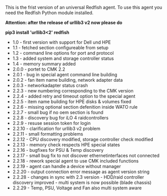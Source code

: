This is the frist version of an universal Redfish agent.
To use this agent you need the Redfish Python module installed.

**Attention: after the release of urllib3 v2 now please do**

**pip3 install 'urllib3<2' redfish**

- 1.0 - first version with support for Dell und HPE
- 1.1 - fetched section configureable from setup
- 1.2 - command line options for port and protocol
- 1.3 - added system and storage controller status
- 1.4 - memory summary added
- 2.0.0 - portet to CMK 2.2
- 2.0.1 - bug in special agent command line building
- 2.0.2 - fan item name building, network adapter data
- 2.0.3 - networkadapter status crash
- 2.2.3 - new numbering corresponding to the CMK version
- 2.2.4 - added retry and timeout option to the special agent
- 2.2.5 - item name building for HPE disks & volumes fixed
- 2.2.6 - missing optional section defenition inside WATO rule
- 2.2.7 - small bug if no oem section is found
- 2.2.8 - discovery bug for iLO 4 raidcontrollers
- 2.2.9 - resuse session token for login
- 2.2.10 - clarification for urllib3 v2 problem
- 2.2.11 - small formatting problems
- 2.2.12 - CPU discovery modified, storage controller check modified
- 2.2.13 - memory check respects HPE special states
- 2.2.16 - bugfixes for PSU & Temp discovery
- 2.2.17 - small bug fix to not discover ethernetinterfaces not connected
- 2.2.18 - rework special agent to use CMK included functions
- 2.2.19 - agent can handle a device without manager
- 2.2.20 - output connection error message as agent version string
- 2.2.28 - changes in sync with 2.3 version - HDD/raid controller discovery improved - 
    multi system is now possible (blade chassis)
- 2.2.29 - Temp, PSU, Voltage and Fan also multi system aware
